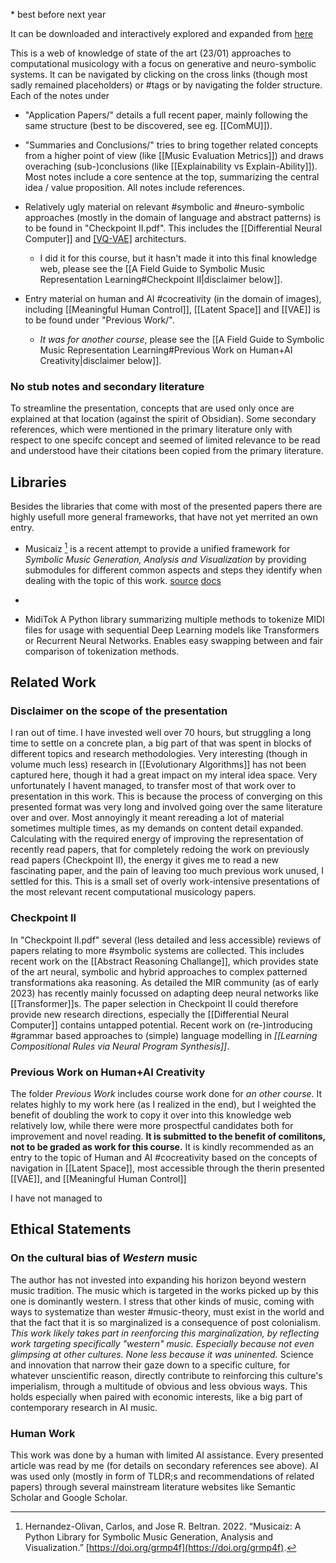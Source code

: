 \* best before next year


It can be downloaded and interactively explored and expanded from [here]()

This is a web of knowledge of state of the art (23/01) approaches to computational musicology with a focus on generative and neuro-symbolic systems. It can be navigated by clicking on the cross links (though most sadly remained placeholders) or #tags or by navigating the folder structure.  Each of the notes under 
- "Application Papers/" details a full recent paper, mainly following  the same structure (best to be discovered, see eg. [[ComMU]]).
- "Summaries and Conclusions/" tries to bring together related concepts from a higher point of view (like [[Music Evaluation Metrics]]) and draws overaching (sub-)conclusions (like [[Explainability vs Explain-Ability]]).
Most notes include a core sentence at the top, summarizing the central idea / value proposition. All notes include references.


- Relatively ugly material on relevant #symbolic and #neuro-symbolic approaches (mostly in the domain of language and abstract patterns) is to be found in "Checkpoint II.pdf".  This includes the [[Differential Neural Computer]] and [[VQ-VAE]](-II) architecturs. 
	- I did it for this course, but it hasn't made it into this final knowledge web, please see the [[A Field Guide to Symbolic Music Representation Learning#Checkpoint II|disclaimer below]].
- Entry material on human and AI #cocreativity (in the domain of images), including [[Meaningful Human Control]], [[Latent Space]] and [[VAE]] is to be found under "Previous Work/".
	- *It was for another course*, please see the [[A Field Guide to Symbolic Music Representation Learning#Previous Work on Human+AI Creativity|disclaimer below]].


### No stub notes and secondary literature
To streamline the presentation, concepts that are used only once are explained at that location (against the spirit of Obsidian).
Some secondary references, which were mentioned in the primary literature only with respect to one specifc concept and seemed of limited relevance to be read and understood have their citations been copied from the primary literature. 

## Libraries 
Besides the libraries that come with most of the presented papers there are highly usefull more general frameworks, that have not yet merrited an own entry. 
- Musicaiz [^@hernandez-olivanMusicaizPythonLibrary2022] is a recent attempt to provide a unified framework for *Symbolic Music Generation, Analysis and Visualization* by providing submodules for different common aspects and steps they identify when dealing with the topic of this work.  [source](https://github.com/carlosholivan/musicaiz) [docs](https://carlosholivan.github.io/musicaiz/index.html)
- 

- MidiTok
A Python library summarizing multiple methods to tokenize MIDI files for usage with sequential Deep Learning models like Transformers or Recurrent Neural Networks. Enables easy swapping between and fair comparison of tokenization methods.




## Related Work 
### Disclaimer on the scope of the presentation
I ran out of time. I have invested well over 70 hours, but struggling a long time to settle on a concrete plan, a big part of that was spent in blocks of different topics and research methodologies. Very interesting (though in volume much less) research in [[Evolutionary Algorithms]] has not been captured here, though it had a great impact on my interal idea space. Very unfortunately I havent managed, to transfer most of that work over to presentation in this work. This is because the process of converging on this presented format was very long and involved going over the same literature over and over. Most annoyingly it meant rereading a lot of material sometimes multiple times, as my demands on content detail expanded. Calculating with the required energy of improving the representation of recently read papers, that for completely redoing the work on previously read papers (Checkpoint II), the energy it gives me to read a new fascinating paper, and the pain of leaving too much previous work unused, I settled for this. This is a small set of overly work-intensive presentations of the most relevant recent computational musicology papers.

### Checkpoint II
In "Checkpoint II.pdf" several (less detailed and less accessible) reviews of papers relating to more #symbolic systems are collected. This includes recent work on the [[Abstract Reasoning Challange]], which provides state of the art neural, symbolic and hybrid approaches to complex patterned transformations aka reasoning. As detailed the MIR community (as of early 2023) has recently mainly focussed on adapting deep neural networks like [[Transformer]]s. The paper selection in Checkpoint II could therefore provide new research directions, especially the [[Differential Neural Computer]] contains untapped potential. Recent work on (re-)introducing #grammar based approaches to (simple) language modelling in *[[Learning Compositional Rules via Neural Program Synthesis]]*. 

### Previous Work on Human+AI Creativity 
The folder *Previous Work* includes course work done for *an other course*. It relates highly to my work here (as I realized in the end), but I weighted the benefit of doubling the work to copy it over into this knowledge web relatively low, while there were more prospectful candidates both for improvement and novel reading. **It is submitted to the benefit of comilitons, not to be graded as work for this course.** It is kindly recommended as an entry to the topic of Human and AI #cocreativity based on the concepts of navigation in [[Latent Space]], most accessible through the therin presented [[VAE]], and [[Meaningful Human Control]]

I have not managed to 

## Ethical Statements

### On the cultural bias of *Western* music
The author has not invested into expanding his horizon beyond western music tradition. The music which is targeted in the works picked up by this one is dominantly western. I stress that other kinds of music, coming with ways to systematize than wester #music-theory, must exist in the world and that the fact that it is so marginalized is a consequence of post colonialism. *This work likely takes part in reenforcing this marginalization, by reflecting work targeting specifically "western" music. Especially because not even glimpsing at other cultures. None less because it was uninented.* Science and innovation that narrow their gaze down to a specific culture, for whatever unscientific reason, directly contribute to reinforcing this culture's imperialism, through a multitude of obvious and less obvious ways. This holds especially when paired with economic interests, like a big part of contemporary research in AI music. 

### Human Work
This work was done by a human with limited AI assistance. Every presented article was read by me (for details on secondary references see above). AI was used only (mostly in form of TLDR;s and recommendations of related papers) through several mainstream literature websites like Semantic Scholar and Google Scholar.



[^@hernandez-olivanMusicaizPythonLibrary2022]: Hernandez-Olivan, Carlos, and Jose R. Beltran. 2022. “Musicaiz: A Python Library for Symbolic Music Generation, Analysis and Visualization.” [https://doi.org/grmp4f](https://doi.org/grmp4f).